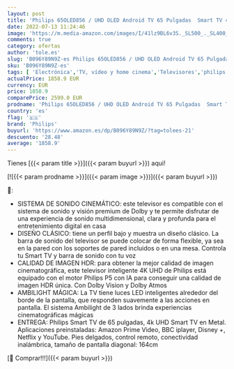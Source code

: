 ```yaml
---
layout: post
title: 'Philips 65OLED856 / UHD OLED Android TV 65 Pulgadas  Smart TV 4K con Ambilight  Imagen HDR Vibrante  Visión Dolby cinematográfica y Sonido Atmos  Compatible con Google Assistance y Alexa  Plateada'
date: 2022-07-13 11:24:46
image: 'https://m.media-amazon.com/images/I/41lz9BL6v3S._SL500_._SL400_.jpg'
comments: true
category: ofertas
author: 'tole.es'
slug: 'B096Y89N9Z-es Philips 65OLED856 / UHD OLED Android TV 65 Pulgadas Smart...'
sku: 'B096Y89N9Z-es'
tags: [ 'Electrónica','TV, vídeo y home cinema','Televisores','philips','smart','tv','🇪🇸', ]
actualPrice: 1858.9 EUR
currency: EUR
price: 1858.9
comparePrice: 2599.0 EUR
prodname: 'Philips 65OLED856 / UHD OLED Android TV 65 Pulgadas  Smart TV 4K con Ambilight  Imagen HDR Vibrante  Visión Dolby cinematográfica y Sonido Atmos  Compatible con Google Assistance y Alexa  Plateada'
country: 'es'
flag: '🇪🇸'
brand: 'Philips'
buyurl: 'https://www.amazon.es/dp/B096Y89N9Z/?tag=tolees-21'
descuento: '28.48'
average: '1858.9'
---
```


Tienes [{{< param title >}}]({{< param buyurl >}}) aqui!

[![{{< param prodname >}}]({{< param image >}})]({{< param buyurl >}})

🔎:

- SISTEMA DE SONIDO CINEMÁTICO: este televisor es compatible con el sistema de sonido y visión premium de Dolby y te permite disfrutar de una experiencia de sonido multidimensional, clara y profunda para el entretenimiento digital en casa
- DISEÑO CLÁSICO: tiene un perfil bajo y muestra un diseño clásico. La barra de sonido del televisor se puede colocar de forma flexible, ya sea en la pared con los soportes de pared incluidos o en una mesa. Controla tu Smart TV y barra de sonido con tu voz
- CALIDAD DE IMAGEN HDR: para obtener la mejor calidad de imagen cinematográfica, este televisor inteligente 4K UHD de Philips está equipado con el motor Philips P5 con IA para conseguir una calidad de imagen HDR única. Con Dolby Vision y Dolby Atmos
- AMBILIGHT MÁGICA: La TV tiene luces LED inteligentes alrededor del borde de la pantalla, que responden suavemente a las acciones en pantalla. El sistema Ambilight de 3 lados brinda experiencias cinematográficas mágicas
- ENTREGA: Philips Smart TV de 65 pulgadas, 4k UHD Smart TV en Metal. Aplicaciones preinstaladas: Amazon Prime Video, BBC iplayer, Disney +, Netflix y YouTube. Pies delgados, control remoto, conectividad inalámbrica, tamaño de pantalla diagonal: 164cm

[🛒 Comprar!!!]({{< param buyurl >}})
